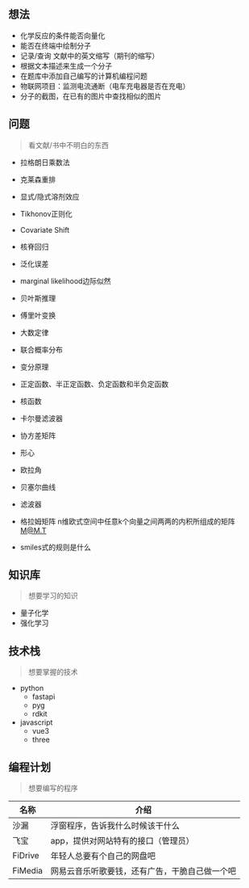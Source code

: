 ## 想法
- 化学反应的条件能否向量化
- 能否在终端中绘制分子
- 记录/查询 文献中的英文缩写（期刊的缩写）
- 根据文本描述来生成一个分子
- 在题库中添加自己编写的计算机编程问题
- 物联网项目：监测电流通断（电车充电器是否在充电）
- 分子的截图，在已有的图片中查找相似的图片

## 问题
> 看文献/书中不明白的东西

- 拉格朗日乘数法
- 克莱森重排
- 显式/隐式溶剂效应

- Tikhonov正则化
- Covariate Shift
- 核脊回归
- 泛化误差
- marginal likelihood边际似然
- 贝叶斯推理
- 傅里叶变换
- 大数定律
- 联合概率分布
- 变分原理
- 正定函数、半正定函数、负定函数和半负定函数
- 核函数
- 卡尔曼滤波器
- 协方差矩阵
- 形心


- 欧拉角
- 贝塞尔曲线
- 滤波器
- 格拉姆矩阵 n维欧式空间中任意k个向量之间两两的内积所组成的矩阵 M@M.T
- smiles式的规则是什么

## 知识库
> 想要学习的知识
- 量子化学
- 强化学习

## 技术栈
> 想要掌握的技术
- python
    - fastapi
    - pyg
    - rdkit
- javascript
    - vue3
    - three


## 编程计划
> 想要编写的程序

|名称|介绍|
|---|---|
|沙漏|浮窗程序，告诉我什么时候该干什么|
|飞宝|app，提供对网站特有的接口（管理员）|
|FiDrive|年轻人总要有个自己的网盘吧|
|FiMedia|网易云音乐听歌要钱，还有广告，干脆自己做一个吧|